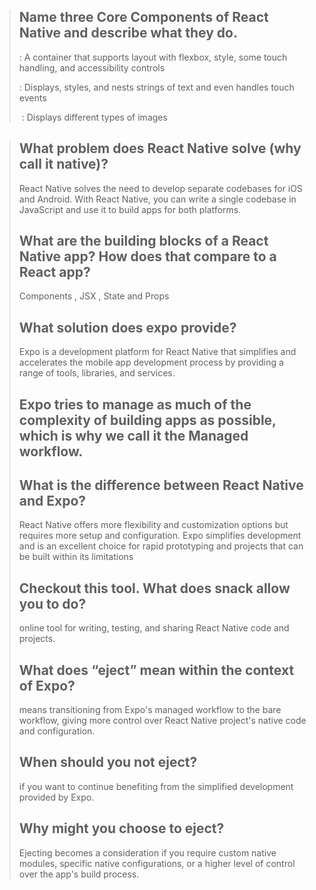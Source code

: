 > ## Name three Core Components of React Native and describe what they do.
>
> <View> : A container that supports layout with flexbox, style, some touch handling, and accessibility controls
>
> <Text>	: Displays, styles, and nests strings of text and even handles touch events
>
> <Image>	: Displays different types of images

> ## What problem does React Native solve (why call it native)?
> 
> React Native solves the need to develop separate codebases for iOS and Android. With React Native, you can write a single codebase in JavaScript and use it to build apps for both platforms.
> 
> ## What are the building blocks of a React Native app? How does that compare to a React app?
>
> Components ,  JSX  , State and Props
> 
> ## What solution does expo provide?
>
> Expo is a development platform for React Native that simplifies and accelerates the mobile app development process by providing a range of tools, libraries, and services.
> 
> ## Expo tries to manage as much of the complexity of building apps as possible, which is why we call it the Managed workflow.
> 
> ## What is the difference between React Native and Expo?
>
>  React Native offers more flexibility and customization options but requires more setup and configuration. Expo simplifies development and is an excellent choice for rapid prototyping and projects that can be built within its limitations
> 
> ## Checkout this tool. What does snack allow you to do?
>
> online tool for writing, testing, and sharing React Native code and projects.
>  
> ## What does “eject” mean within the context of Expo?
>
> means transitioning from Expo's managed workflow to the bare workflow, giving more control over React Native project's native code and configuration.
> 
> ## When should you not eject?
>
> if you want to continue benefiting from the simplified development provided by Expo.
> 
> ## Why might you choose to eject?
>
> Ejecting becomes a consideration if you require custom native modules, specific native configurations, or a higher level of control over the app's build process.
